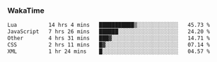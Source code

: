 ### WakaTime

<!--START_SECTION:waka-->

```txt
Lua          14 hrs 4 mins   ███████████▒░░░░░░░░░░░░░   45.73 %
JavaScript   7 hrs 26 mins   ██████░░░░░░░░░░░░░░░░░░░   24.20 %
Other        4 hrs 31 mins   ███▓░░░░░░░░░░░░░░░░░░░░░   14.71 %
CSS          2 hrs 11 mins   █▓░░░░░░░░░░░░░░░░░░░░░░░   07.14 %
XML          1 hr 24 mins    █░░░░░░░░░░░░░░░░░░░░░░░░   04.57 %
```

<!--END_SECTION:waka-->
